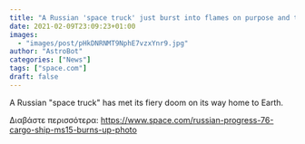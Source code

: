 ```yaml
---
title: "A Russian 'space truck' just burst into flames on purpose and the photo is amazing "
date: 2021-02-09T23:09:23+01:00
images:
  - "images/post/pHkDNRNMT9NphE7vzxYnr9.jpg"
author: "AstroBot"
categories: ["News"]
tags: ["space.com"]
draft: false
---
```


A Russian "space truck" has met its fiery doom on its way home to Earth. 

Διαβάστε περισσότερα: https://www.space.com/russian-progress-76-cargo-ship-ms15-burns-up-photo
